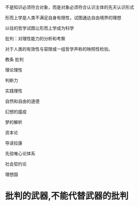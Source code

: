 





不是知识必须符合对象，而是对象必须符合认识主体的先天认识形式

形而上学是人类不满足自身有限性，试图通达自由境界的理想

以往的哲学试图让形而上学成为科学



批判：对理性能力的分析和考察





对于人类的有效性与容限或一组哲学声称的映照性检验。

教条 批判





理论理性 

判断力

实践理性

自然和自由的道德











幻想的瘟疫

梦的解析

资本论

导读拉康

先验唯心论体系

社会契约论

理想国









# 批判的武器,不能代替武器的批判



